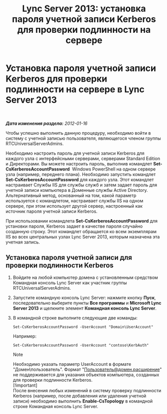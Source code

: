 ﻿---
title: 'Lync Server 2013: установка пароля учетной записи Kerberos для проверки подлинности на сервере'
TOCTitle: Установка пароля учетной записи Kerberos для проверки подлинности на сервере
ms:assetid: 902d3292-678d-4512-9248-586053cb638b
ms:mtpsurl: https://technet.microsoft.com/ru-ru/library/Gg398734(v=OCS.15)
ms:contentKeyID: 49310520
ms.date: 05/19/2016
mtps_version: v=OCS.15
ms.translationtype: HT
---

# Установка пароля учетной записи Kerberos для проверки подлинности на сервере в Lync Server 2013

 

_**Дата изменения раздела:** 2012-01-16_

Чтобы успешно выполнить данную процедуру, необходимо войти в систему с учетной записью пользователя, являющегося членом группы RTCUniversalServerAdmins.

Необходимо настроить пароль для учетной записи Kerberos для каждого узла с интерфейсными серверами, серверами Standard Edition и Директорами. Вы можете настроить пароль, выполнив командлет **Set-CsKerberosAccountPassword**  Windows PowerShell на одном сервере узла (например, переднего плана). Необходимо запустить командлет **Set-CsKerberosAccountPassword** для каждого узла. Этот командлет настраивает Службы IIS для службы служб и затем задает пароль для учетной записи компьютера в Доменные службы Active Directory. Альтернативный метод, основанный на том, какой параметр используется с командлетом, настраивает службы IIS на одном сервере, при этом использует другой сервер, настроенный как источник пароля учетной записи Kerberos.

При использовании командлета **Set-CsKerberosAccountPassword** для установки пароля, Kerberos задает в качестве пароля случайно созданную строку. Этот командлет обращается ко всем экземплярам IIS во всех центральных узлах Lync Server 2013, которым назначена эта учетная запись.

## Установка пароля учетной записи для проверки подлинности Kerberos

1.  Войдите на любой компьютер домена с установленным средством Командная консоль Lync Server как участник группы RTCUniversalServerAdmins.

2.  Запустите командную консоль Lync Server: нажмите кнопку **Пуск**, последовательно выберите пункты **Все программы** и **Microsoft Lync Server 2013** и щелкните элемент **Командная консоль Lync Server**.

3.  В командной строке выполните следующие две команды:
    
        Set-CsKerberosAccountPassword -UserAccount "Domain\UserAccount"
    
    Например:
    
        Set-CsKerberosAccountPassword -UserAccount "contoso\KerbAuth"
    
    > [!note]  
    > Необходимо указать параметр UserAccount в формате &quot;Домен\пользователь&quot;. Формат &quot;Пользователь@домен.расширение&quot; не поддерживается для указания объектов компьютера, созданных для проверки подлинности Kerberos.    
    > [!important]  
    > После внесения любых изменений в систему проверку подлинности Kerberos (например, после добавления или удаления учетной записи) необходимо выполнить <strong>Enable-CsTopology</strong> в командной строке Командная консоль Lync Server.
